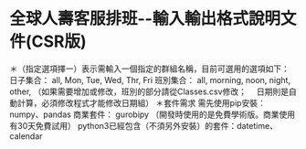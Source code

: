 # 全球人壽客服排班--輸入輸出格式說明文件(CSR版)

＊（指定選項擇一）表示需輸入一個指定的群組名稱，目前可選用的選項如下：
	日子集合： all, Mon, Tue, Wed, Thr, Fri
	班別集合： all, morning, noon, night, other, 
（如果需要增加或修改，班別的部分請從Classes.csv修改；
　日期則是自動計算，必須修改程式才能修改日期組）
＊套件需求 
需先使用pip安裝：numpy、pandas
 商業套件： gurobipy （開發時使用的是免費學術版。商業使用有30天免費試用）
 python3已經包含（不須另外安裝）的套件：datetime、calendar


